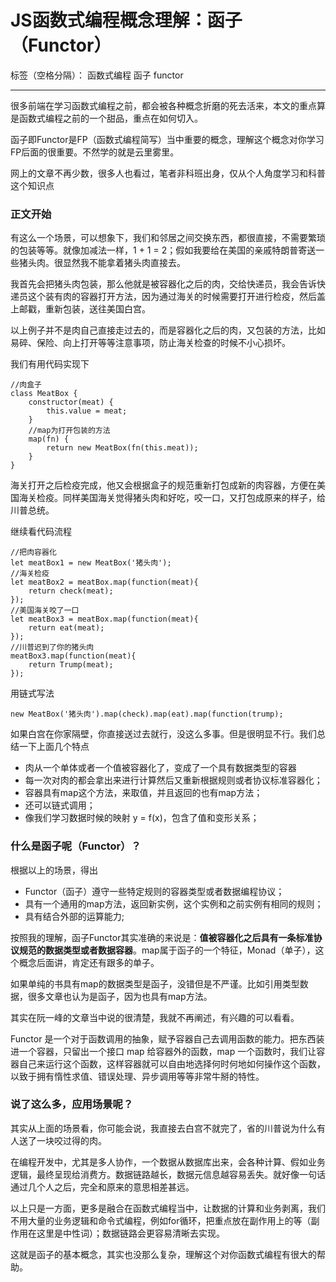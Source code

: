 # JS函数式编程概念理解：函子（Functor）

标签（空格分隔）： 函数式编程 函子 functor

---

很多前端在学习函数式编程之前，都会被各种概念折磨的死去活来，本文的重点算是函数式编程之前的一个甜品，重点在如何切入。

函子即Functor是FP（函数式编程简写）当中重要的概念，理解这个概念对你学习FP后面的很重要。不然学的就是云里雾里。

网上的文章不再少数，很多人也看过，笔者非科班出身，仅从个人角度学习和科普这个知识点

### 正文开始

有这么一个场景，可以想象下，我们和邻居之间交换东西，都很直接，不需要繁琐的包装等等。就像加减法一样，1 + 1 = 2；假如我要给在美国的亲戚特朗普寄送一些猪头肉。很显然我不能拿着猪头肉直接去。

我首先会把猪头肉包装，那么他就是被容器化之后的肉，交给快递员，我会告诉快递员这个装有肉的容器打开方法，因为通过海关的时候需要打开进行检疫，然后盖上邮戳，重新包装，送往美国白宫。

以上例子并不是肉自己直接走过去的，而是容器化之后的肉，又包装的方法，比如易碎、保险、向上打开等等注意事项，防止海关检查的时候不小心损坏。

我们有用代码实现下
```
//肉盒子
class MeatBox {
    constructor(meat) {
        this.value = meat;
    }
    //map为打开包装的方法
    map(fn) {
        return new MeatBox(fn(this.meat));
    }
}

```
海关打开之后检疫完成，他又会根据盒子的规范重新打包成新的肉容器，方便在美国海关检疫。同样美国海关觉得猪头肉和好吃，咬一口，又打包成原来的样子，给川普总统。

继续看代码流程

```
//把肉容器化
let meatBox1 = new MeatBox('猪头肉');
//海关检疫
let meatBox2 = meatBox.map(function(meat){
    return check(meat);
});
//美国海关咬了一口
let meatBox3 = meatBox.map(function(meat){
    return eat(meat);
});
//川普迟到了你的猪头肉
meatBox3.map(function(meat){
    return Trump(meat);
});
```
用链式写法
```
new MeatBox('猪头肉').map(check).map(eat).map(function(trump);
```
如果白宫在你家隔壁，你直接送过去就行，没这么多事。但是很明显不行。我们总结一下上面几个特点

 - 肉从一个单体或者一个值被容器化了，变成了一个具有数据类型的容器
 - 每一次对肉的都会拿出来进行计算然后又重新根据规则或者协议标准容器化；
 - 容器具有map这个方法，来取值，并且返回的也有map方法；
 - 还可以链式调用；
 - 像我们学习数据时候的映射 y = f(x)，包含了值和变形关系；

### 什么是函子呢（Functor）？
根据以上的场景，得出

 - Functor（函子）遵守一些特定规则的容器类型或者数据编程协议；
 - 具有一个通用的map方法，返回新实例，这个实例和之前实例有相同的规则；
 - 具有结合外部的运算能力;
 
按照我的理解，函子Functor其实准确的来说是：**值被容器化之后具有一条标准协议规范的数据类型或者数据容器**。map属于函子的一个特征，Monad（单子），这个概念后面讲，肯定还有跟多的单子。

如果单纯的书具有map的数据类型是函子，没错但是不严谨。比如引用类型数据，很多文章也认为是函子，因为也具有map方法。

其实在阮一峰的文章当中说的很清楚，我就不再阐述，有兴趣的可以看看。

Functor 是一个对于函数调用的抽象，赋予容器自己去调用函数的能力。把东西装进一个容器，只留出一个接口 map 给容器外的函数，map 一个函数时，我们让容器自己来运行这个函数，这样容器就可以自由地选择何时何地如何操作这个函数，以致于拥有惰性求值、错误处理、异步调用等等非常牛掰的特性。

### 说了这么多，应用场景呢？

其实从上面的场景看，你可能会说，我直接去白宫不就完了，省的川普说为什么有人送了一块咬过得的肉。

在编程开发中，尤其是多人协作，一个数据从数据库出来，会各种计算、假如业务逻辑，最终呈现给消费方。数据链路越长，数据元信息越容易丢失。就好像一句话通过几个人之后，完全和原来的意思相差甚远。

以上只是一方面，更多是融合在函数式编程当中，让数据的计算和业务剥离，我们不用大量的业务逻辑和命令式编程，例如for循环，把重点放在副作用上的等（副作用在这里是中性词）；数据链路会更容易清晰去实现。

这就是函子的基本概念，其实也没那么复杂，理解这个对你函数式编程有很大的帮助。
